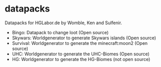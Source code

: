 # datapacks
Datapacks for HGLabor.de by Womble, Ken and Sulfenir. 
- Bingo: Datapack to change loot (Open source)
- Skywars: Worldgenerator to generate Skywars islands (Open source)
- Survival: Worldgenerator to generate the minecraft:moon2 (Open source)
- UHC: Worldgenerator to generate the UHC-Biomes (Open source)
- HG: Worldgenerator to generate the HG-Biomes (not open source)